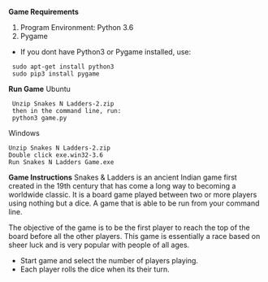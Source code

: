 ﻿
**Game Requirements**

1) Program Environment: Python 3.6
2) Pygame

* If you dont have Python3 or Pygame installed, use: 
```
 sudo apt-get install python3  
 sudo pip3 install pygame
```
******Run Game****** 
Ubuntu
	   

     Unzip Snakes N Ladders-2.zip
     then in the command line, run:
     python3 game.py

Windows
	

    Unzip Snakes N Ladders-2.zip
    Double click exe.win32-3.6
    Run Snakes N Ladders Game.exe

**Game Instructions**
Snakes & Ladders is an ancient Indian game first created in the 19th century that has come a long way to becoming a worldwide classic. It is a board game played between two or more players using nothing but a dice. A game that is able to be run from your command line.

The objective of the game is to be the first player to reach the top of the board before all the other players. This game is essentially a race based on sheer luck and is very popular with people of all ages. 

- Start game and select the number of players playing. 
- Each player rolls the dice when its their turn. 
